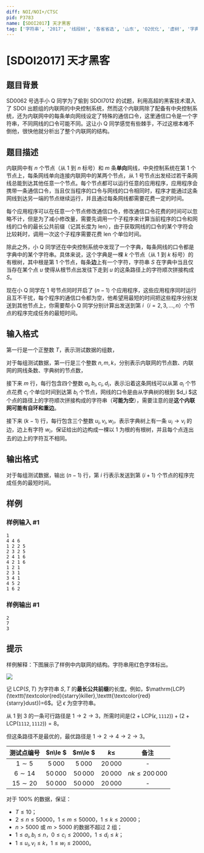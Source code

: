 ```yaml
---
diff: NOI/NOI+/CTSC
pid: P3783
name: [SDOI2017] 天才黑客
tag: ['字符串', '2017', '线段树', '各省省选', '山东', 'O2优化', '虚树', '字典树,Trie']
---
```

# [SDOI2017] 天才黑客
## 题目背景

$\text{SD0062}$ 号选手小 Q 同学为了偷到 SDOI7012 的试题，利用高超的黑客技术潜入了 SDOI 出题组的内联网的中央控制系统，然而这个内联网除了配备有中央控制系统，还为内联网中的每条单向网线设定了特殊的通信口令，这里通信口令是一个字符串，不同网线的口令可能不同。这让小 Q 同学感觉有些棘手，不过这根本难不倒他，很快他就分析出了整个内联网的结构。

## 题目描述

内联网中有 $n$ 个节点（从 $1$ 到 $n$ 标号）和 $m$ 条**单向**网线，中央控制系统在第 $1$ 个节点上，每条网线单向连接内联网中的某两个节点，从 $1$ 号节点出发经过若干条网线总能到达其他任意一个节点。每个节点都可以运行任意的应用程序，应用程序会携带一条通信口令，当且仅当程序的口令与网线的口令相同时，程序才能通过这条网线到达另一端的节点继续运行，并且通过每条网线都需要花费一定的时间。

每个应用程序可以在任意一个节点修改通信口令，修改通信口令花费的时间可以忽略不计，但是为了减小修改量，需要先调用一个子程序来计算当前程序的口令和网线的口令的最长公共前缀（记其长度为 $\mathrm{len}$），由于获取网线的口令的某个字符会比较耗时，调用一次这个子程序需要花费 $\mathrm{len}$ 个单位时间。

除此之外，小 Q 同学还在中央控制系统中发现了一个字典，每条网线的口令都是字典中的某个字符串。具体来说，这个字典是一棵 $k$ 个节点（从 $1$ 到 $k$ 标号）的有根树，其中根是第 $1$ 个节点，每条**边**上有一个字符，字符串 $S$ 在字典中当且仅当存在某个点 $u$ 使得从根节点出发往下走到 $u$ 的这条路径上的字符顺次拼接构成 $S$。

现在小 Q 同学在 $1$ 号节点同时开启了 $(n-1)$ 个应用程序，这些应用程序同时运行且互不干扰，每个程序的通信口令都为空，他希望用最短的时间把这些程序分别发送到其他节点上，你需要帮小 Q 同学分别计算出发送到第 $i$（$i=2,3,\dots ,n$）个节点的程序完成任务的最短时间。

## 输入格式

第一行是一个正整数 $T$，表示测试数据的组数，

对于每组测试数据，第一行是三个整数 $n,m,k$，分别表示内联网的节点数、内联网的网线条数、字典树的节点数，

接下来 $m$ 行，每行包含四个整数 $a_i,b_i,c_i,d_i$，表示沿着这条网线可以从第 $a_i$ 个节点花费 $c_i$ 个单位时间到达第 $b_i$ 个节点，网线的口令是由从字典树的根到 $d_i $这个点的路径上的字符顺次拼接构成的字符串（**可能为空**），需要注意的是**这个内联网可能有自环和重边**。

接下来 $(k-1)$ 行，每行包含三个整数 $u_i,v_i,w_i$，表示字典树上有一条 $u_i \rightarrow v_i$ 的边，边上有字符 $w_i$，保证给出的边构成一棵以 $1$ 为根的有根树，并且每个点连出去的边上的字符互不相同。

## 输出格式

对于每组测试数据，输出 $(n-1)$ 行，第 $i$ 行表示发送到第 $(i+1)$ 个节点的程序完成任务的最短时间。

## 样例

### 样例输入 #1
```
1
4 4 6
1 2 2 5
2 3 2 5
2 4 1 6
4 2 1 6
1 2 1
2 3 1
3 4 1
4 5 2
1 6 2
```
### 样例输出 #1
```
2
7
3
```
## 提示

样例解释：下图展示了样例中内联网的结构。字符串用红色字体标出。

![](https://cdn.luogu.com.cn/upload/image_hosting/btzomagx.png)

记 $\mathrm{LCP}(S,T)$ 为字符串 $S,T$ 的**最长公共前缀**的长度。例如，$\mathrm{LCP}(\texttt{\textcolor{red}{starry}killer},\texttt{\textcolor{red}{starry}dust})=6$。记 $\epsilon$ 为空字符串。

从 $1$ 到 $3$ 的一条可行路径是 $1 \rightarrow 2 \rightarrow 3$，所需时间是$(2 + \mathrm{LCP}(\epsilon , \texttt{1112})) + (2 +\mathrm{LCP}(\texttt{1112} ,\texttt{1112})) = 8$。

但这条路径不是最优的，最优路径是 $1 \rightarrow 2 \rightarrow 4 \rightarrow 2 \rightarrow 3$。


 

| 测试点编号 | $n\le $ | $m\le $|  $k\le$ | 备注 |
| :--: | :--: | :--: | :--: | :--: |
| $1\sim 5$ | $5\,000$ | $5\,000$ | $20\,000$ | - |
| $6\sim 14$ | $50\,000$ | $50\,000$ | $20\,000$ | $nk\le 200\,000$ |
| $15\sim 20$ | $50\,000$ | $50\,000$ | $20\,000$ | - |

对于 $100\%$ 的数据，保证：

- $T \leq 10$；
- $2 \leq n \leq 50000$，$1 \leq m \leq 50000$，$1 \leq k \leq 20000$；
- $n>5000$ 或 $m > 5000$ 的数据不超过 $2$ 组；
- $1 \leq a_i,b_i \leq n$，$0 \leq c_i \leq 20000$，$1 \leq d_i \leq k$；
- $1 \leq u_i,v_i \leq k$，$1 \leq w_i \leq 20000$。
